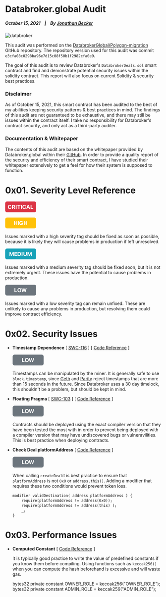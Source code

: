 # Databroker.global Audit

  ##### October 15, 2021&nbsp;&nbsp;&nbsp;&nbsp;|&nbsp;&nbsp;&nbsp;&nbsp;By [Jonathan Becker](https://jbecker.dev)
  
  ![databroker](https://www.databroker.global/images/Databroker_social-share.jpg?fw)

  This audit was performed on the [DatabrokerGlobal/Polygon-migration](https://github.com/databrokerglobal/Polygon-migration/tree/e3cfa08c0298ba96e7d15c08f50b1f2982cfa0e9) GitHub repository. The repository version used for this audit was commit ``e3cfa08c0298ba96e7d15c08f50b1f2982cfa0e9``.

  The goal of this audit is to review Databroker's ``DatabrokerDeals.sol`` smart contract and find and demonstrate potential security issues within the solidity contract. This report will also focus on current Solidity & security best practices.

### Disclaimer

  As of October 15, 2021, this smart contract has been audited to the best of my abilities keeping security patterns & best practices in mind. The findings of this audit are not guaranteed to be exhaustive, and there may still be issues within the contract itself. I take no responsibility for Databroker's contract security, and only act as a third-party auditer.

### Documentation & Whitepaper

  The contents of this audit are based on the whitepaper provided by Databroker.global within their [GitHub](https://github.com/databrokerglobal/Polygon-migration/issues/1). In order to provide a quality report of the security and efficiency of their smart contract, I have studied their whitepaper extensively to get a feel for how their system is supposed to function.

# 0x01. Severity Level Reference

  ![CRITICAL](https://raw.githubusercontent.com/Jon-Becker/research/main/assets/images/critical.png)


  ![HIGH](https://raw.githubusercontent.com/Jon-Becker/research/main/assets/images/high.png)

  Issues marked with a high severity tag should be fixed as soon as possible, because it is likely they will cause problems in production if left unresolved.
  
  ![MEDIUM](https://raw.githubusercontent.com/Jon-Becker/research/main/assets/images/medium.png)

  Issues marked with a medium severity tag should be fixed soon, but it is not extremely urgent. These issues have the potential to cause problems in production.

  ![LOW](https://raw.githubusercontent.com/Jon-Becker/research/main/assets/images/low.png)

  Issues marked with a low severity tag can remain unfixed. These are unlikely to cause any problems in production, but resolving them could improve contract efficiency.
  

# 0x02. Security Issues

  - **Timestamp Dependence** [ [SWC-116](https://swcregistry.io/docs/SWC-116) ] [ [Code Reference](https://github.com/databrokerglobal/Polygon-migration/blob/e3cfa08c0298ba96e7d15c08f50b1f2982cfa0e9/hardhat-mainnet/contracts/DatabrokerDeals.sol#L152) ]
    
    ![LOW](https://raw.githubusercontent.com/Jon-Becker/research/main/assets/images/low.png) 
    
    Timestamps can be manipulated by the miner. It is generally safe to use ``block.timestamp``, since [Geth](https://github.com/ethereum/go-ethereum/blob/4e474c74dc2ac1d26b339c32064d0bac98775e77/consensus/ethash/consensus.go#L45) and [Parity](https://github.com/paritytech/parity-ethereum/blob/73db5dda8c0109bb6bc1392624875078f973be14/ethcore/src/verification/verification.rs#L296-L307) reject timestamps that are more than 15 seconds in the future. Since Databroker uses a 30 day timelock, this shouldn't be a problem, but should be kept in mind.
    

  - **Floating Pragma** [ [SWC-103](https://swcregistry.io/docs/SWC-103) ] [ [Code Reference](https://github.com/databrokerglobal/Polygon-migration/blob/e3cfa08c0298ba96e7d15c08f50b1f2982cfa0e9/hardhat-mainnet/contracts/DatabrokerDeals.sol#L1) ]
  
    ![LOW](https://raw.githubusercontent.com/Jon-Becker/research/main/assets/images/low.png) 
    
    Contracts should be deployed using the exact compiler version that they have been tested the most with in order to prevent being deployed with a compiler version that may have undiscovered bugs or vulneravilities. This is best practice when deploying contracts.
  
  - **Check Deal platformAddress** [ [Code Reference](https://github.com/databrokerglobal/Polygon-migration/blob/e3cfa08c0298ba96e7d15c08f50b1f2982cfa0e9/hardhat-mainnet/contracts/DatabrokerDeals.sol#L131-L185) ]
  
    ![LOW](https://raw.githubusercontent.com/Jon-Becker/research/main/assets/images/low.png) 
    
    When calling ``createDeal``it is best practice to ensure that ``platformAddress`` is not ``0x0`` or ``address.this()``. Adding a modifier that requires these two conditions would prevent token loss.

    ```
    modifier validDestination( address platformAddress ) {
        require(platformAddress != address(0x0));
        require(platformAddress != address(this) );
        _;
    }
    ```

# 0x03. Performance Issues

  - **Computed Constant** [ [Code Reference](https://github.com/databrokerglobal/Polygon-migration/blob/e3cfa08c0298ba96e7d15c08f50b1f2982cfa0e9/hardhat-mainnet/contracts/DatabrokerDeals.sol#L49-L50) ]

    It is typically good practice to write the value of predefined constants if you know them before compiling. Using functions such as ``keccak256()`` when you can compute the hash beforehand is excessive and will waste gas.

    bytes32 private constant OWNER_ROLE = keccak256("OWNER_ROLE");
    bytes32 private constant ADMIN_ROLE = keccak256("ADMIN_ROLE");